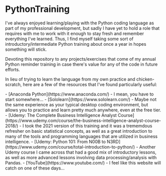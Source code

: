 # PythonTraining
<p>I've always enjoyed learning/playing with the Python coding language as part of my professional development, but sadly I have yet to hold a role that requires with me to work with it enough to stay fresh and remember everything I've learned. Thus, I find myself taking some sort of introductory/intermediate Python training about once a year in hopes something will stick.</p>
<p>Devoting this repository to any projects/exercises that come of my annual Python reminder training in case there's value for any of the code in future efforts.</p>
<p>In lieu of trying to learn the language from my own practice and chicken-scratch, here are a few of the resources that I've found particularly useful:</p>
- [Anaconda Python](https://www.anaconda.com/) - I mean,  you have to start somewhere...
- [Sololearn](https://www.sololearn.com/) - Maybe not the same experience as your typical desktop coding environment, but allows you to practice and learn pretty much anywhere, even at the free tier.
- [Udemy: The Complete Business Intelligence Analyst Course](https://www.udemy.com/course/the-business-intelligence-analyst-course-2018/) - I took the 2021 version of this training and it was a trememdous refresher on basic statistical concepts, as well as a great introduction to many of the tools and programming languages that are utilized in business intelligence.
- [Udemy: Python 101: From N00B to N3RD](https://www.udemy.com/course/total-introduction-to-python/) - Another Udemy course I came across that had a good mix of introductory lessons, as well as more advanced lessons involving data processing/analysis with Pandas.
- [YouTube](https://www.youtube.com/) - I feel like this website will catch on one of these days...